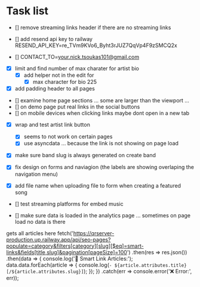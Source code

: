 # Task list 

- [] remove streaming links header if there are no streaming links 

- [] add resend api key to railway RESEND_API_KEY=re_TVm9KVo6_Byht3rJUZ7QqVp4F9zSMCQ2x
- [] CONTACT_TO=your.nick.tsoukas101@gmail.com


- [x] limit and find number of max charater for artist bio
  - [x] add helper not in the edit for 
    - [x] max character for bio 225

- [x] add padding header to all pages 
- [] examine home page sections ... some are larger than the viewport ... 
- [] on demo page put real links in the social buttons 
- [] on mobile devices when clicking links maybe dont open in a new tab 

- [x] wrap and test artist link button 
  - [x] seems to not work on certain pages 
  - [x] use asyncdata ... because the link is not showing on page load 

- [x] make sure band slug is always generated on create band 

- [x] fix design on forms and naviagion (the labels are showing overlaping the navigation menu)

- [x] add file name when uploading file to form when creating a featured song

- [] test streaming platforms for embed music 

- [] make sure data is loaded in the analytics page ... sometimes on page load no data is there 

gets all articles here
fetch('https://qrserver-production.up.railway.app/api/seo-pages?populate=category&filters[category][slug][$eq]=smart-links&fields[title,slug]&pagination[pageSize]=100')
  .then(res => res.json())
  .then(data => {
    console.log('📄 Smart Link Articles:');
    data.data.forEach(article => {
      console.log(`- ${article.attributes.title} [/${article.attributes.slug}]`);
    });
  })
  .catch(err => console.error('❌ Error:', err));
